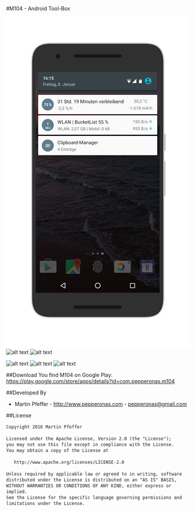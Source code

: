 #M104 - Android Tool-Box

![alt text](https://github.com/pepperonas/M104/blob/master/art/pic01.png "pic01")
![alt text](https://github.com/pepperonas/M104/master/art/pic02.png "pic02.png")
![alt text](https://github.com/pepperonas/M104/tree/master/art/pic03.png "pic03.png")

![alt text](https://github.com/pepperonas/M104/tree/master/art/pic04.png "pic04.png")
![alt text](https://github.com/pepperonas/M104/tree/master/art/pic05.png "pic05.png")
![alt text](https://github.com/pepperonas/M104/tree/master/art/pic06.png "pic06.png")


##Download
You find M104 on Google Play: https://play.google.com/store/apps/details?id=com.pepperonas.m104


##Developed By

* Martin Pfeffer - http://www.pepperonas.com - <pepperonas@gmail.com>


##License

    Copyright 2016 Martin Pfeffer

    Licensed under the Apache License, Version 2.0 (the "License");
    you may not use this file except in compliance with the License.
    You may obtain a copy of the License at

       http://www.apache.org/licenses/LICENSE-2.0

    Unless required by applicable law or agreed to in writing, software
    distributed under the License is distributed on an "AS IS" BASIS,
    WITHOUT WARRANTIES OR CONDITIONS OF ANY KIND, either express or implied.
    See the License for the specific language governing permissions and
    limitations under the License.

